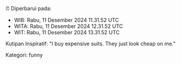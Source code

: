 ⏰ Diperbarui pada:
- WIB: Rabu, 11 Desember 2024 11.31.52 UTC
- WITA: Rabu, 11 Desember 2024 12.31.52 UTC
- WIT: Rabu, 11 Desember 2024 13.31.52 UTC

Kutipan Inspiratif:
"I buy expensive suits. They just look cheap on me."


Kategori: funny

